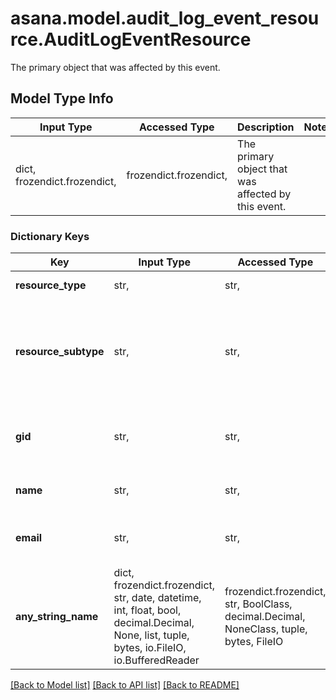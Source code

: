 # asana.model.audit_log_event_resource.AuditLogEventResource

The primary object that was affected by this event.

## Model Type Info
Input Type | Accessed Type | Description | Notes
------------ | ------------- | ------------- | -------------
dict, frozendict.frozendict,  | frozendict.frozendict,  | The primary object that was affected by this event. | 

### Dictionary Keys
Key | Input Type | Accessed Type | Description | Notes
------------ | ------------- | ------------- | ------------- | -------------
**resource_type** | str,  | str,  | The type of resource. | [optional] 
**resource_subtype** | str,  | str,  | The subtype of resource. Most resources will not have a subtype. | [optional] 
**gid** | str,  | str,  | Globally unique identifier of the resource. | [optional] 
**name** | str,  | str,  | The name of the resource. | [optional] 
**email** | str,  | str,  | The email of the resource, if applicable. | [optional] 
**any_string_name** | dict, frozendict.frozendict, str, date, datetime, int, float, bool, decimal.Decimal, None, list, tuple, bytes, io.FileIO, io.BufferedReader | frozendict.frozendict, str, BoolClass, decimal.Decimal, NoneClass, tuple, bytes, FileIO | any string name can be used but the value must be the correct type | [optional]

[[Back to Model list]](../../README.md#documentation-for-models) [[Back to API list]](../../README.md#documentation-for-api-endpoints) [[Back to README]](../../README.md)

